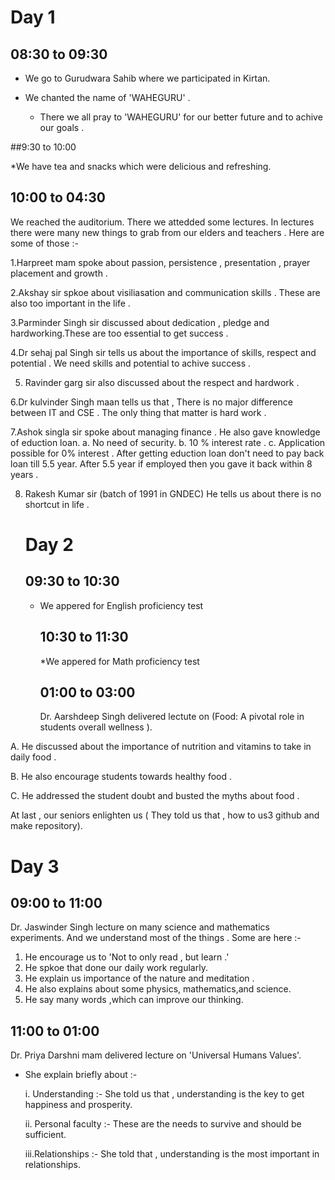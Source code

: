 # Day 1
## 08:30 to 09:30 

* We go to Gurudwara Sahib where we participated in Kirtan.
* We chanted the name of 'WAHEGURU' .

  * There we all pray to 'WAHEGURU' for our better future and to achive our goals .

  
##9:30 to 10:00 

*We have tea and snacks which were delicious and refreshing. 

## 10:00 to 04:30  
We reached the auditorium.  There we attedded some lectures.  In lectures there were many new things to grab from our elders and teachers . Here are some of those :-


1.Harpreet mam spoke about passion, persistence , presentation , prayer placement and growth .

2.Akshay sir  spkoe about visiliasation and  communication skills . These are also too important in the life .

3.Parminder Singh sir discussed about dedication , pledge and hardworking.These are too essential to get success .

4.Dr sehaj pal Singh sir tells us about the importance of skills, respect and potential . We need skills and potential to achive success . 

5. Ravinder garg sir also discussed about the  respect and  hardwork .

6.Dr kulvinder Singh maan tells us that , There is  no major difference between IT and CSE . The only thing that matter is hard work .

7.Ashok singla sir spoke  about managing finance . He also gave  knowledge of eduction loan. 
a. No need of security.
b. 10 % interest rate .
c. Application possible for 0% interest .
After getting eduction loan don't need to pay   back loan till 5.5 year. After 5.5 year if employed then you gave  it back within 8 years .

8. Rakesh Kumar sir (batch of 1991 in GNDEC) He tells us about there is no shortcut in life .
   # Day 2
   ## 09:30 to 10:30
   * We appered for English proficiency test
     ## 10:30 to 11:30
     *We appered for Math proficiency test
       ## 01:00 to 03:00
       Dr. Aarshdeep Singh delivered lectute on (Food: A pivotal role in students overall wellness ). 

   
A. He discussed about the importance of nutrition and vitamins to take in daily food .


  B.  He also encourage students towards healthy food .

  
C. He addressed the student doubt and busted  the myths about food .


   At last , our seniors enlighten us ( They told us that , how to us3 github and make repository).
   
   # Day 3
   ## 09:00 to 11:00
   
 Dr. Jaswinder Singh lecture on many science and mathematics experiments. And we understand most of the things .
Some are here :-
   1. He encourage us to 'Not to only read , but learn .'
   2. He spkoe that  done our daily work regularly.
   3. He explain us importance of  the nature and meditation .
   4. He also explains about some physics, mathematics,and science.
   5. He say many words ,which can improve our thinking.

      
  ## 11:00 to 01:00
  
Dr. Priya Darshni mam delivered lecture on 
'Universal Humans Values'.

  * She explain briefly about :-

    
     i. Understanding :- She told us that , understanding is the key to get happiness and prosperity.
 
     ii. Personal faculty :- These are the needs to survive and should be sufficient.
        
    iii.Relationships :- She told that , understanding is the most important in relationships. 
        
   
